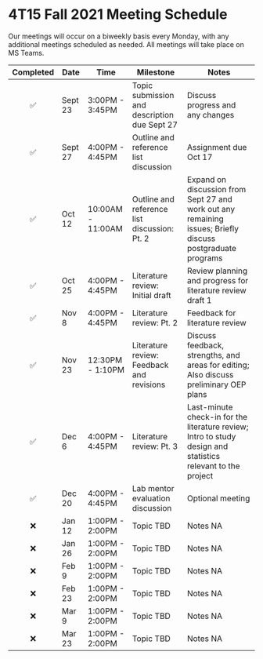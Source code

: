# 4T15 Fall 2021 Meeting Schedule

Our meetings will occur on a biweekly basis every Monday, with any additional meetings scheduled as needed. All meetings will take place on MS Teams.

| Completed | Date | Time | Milestone | Notes |
| :----: | ---- | ---- | ---- | ---- |
| ✅ | Sept 23 | 3:00PM - 3:45PM | Topic submission and description due Sept 27 | Discuss progress and any changes |
| ✅ | Sept 27 | 4:00PM - 4:45PM | Outline and reference list discussion | Assignment due Oct 17 |
| ✅ | Oct 12 | 10:00AM - 11:00AM | Outline and reference list discussion: Pt. 2 | Expand on discussion from Sept 27 and work out any remaining issues; Briefly discuss postgraduate programs |
| ✅ | Oct 25 | 4:00PM - 4:45PM | Literature review: Initial draft | Review planning and progress for literature review draft 1
| ✅ | Nov 8 | 4:00PM - 4:45PM | Literature review: Pt. 2 | Feedback for literature review |
| ✅ | Nov 23 | 12:30PM - 1:10PM | Literature review: Feedback and revisions | Discuss feedback, strengths, and areas for editing; Also discuss preliminary OEP plans | 
| ✅ | Dec 6 | 4:00PM - 4:45PM | Literature review: Pt. 3 | Last-minute check-in for the literature review; Intro to study design and statistics relevant to the project | 
| ✅ | Dec 20 | 4:00PM - 4:45PM | Lab mentor evaluation discussion | Optional meeting |
| :x: | Jan 12 | 1:00PM - 2:00PM | Topic TBD | Notes NA |
| :x: | Jan 26 | 1:00PM - 2:00PM | Topic TBD | Notes NA |
| :x: | Feb 9 | 1:00PM - 2:00PM | Topic TBD | Notes NA |
| :x: | Feb 23 | 1:00PM - 2:00PM | Topic TBD | Notes NA |
| :x: | Mar 9 | 1:00PM - 2:00PM | Topic TBD | Notes NA |
| :x: | Mar 23 | 1:00PM - 2:00PM | Topic TBD | Notes NA |

